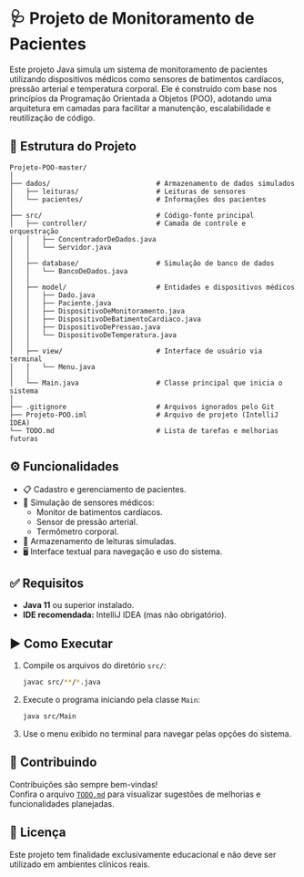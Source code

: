 
# 🩺 Projeto de Monitoramento de Pacientes

Este projeto Java simula um sistema de monitoramento de pacientes utilizando dispositivos médicos como sensores de batimentos cardíacos, pressão arterial e temperatura corporal. Ele é construído com base nos princípios da Programação Orientada a Objetos (POO), adotando uma arquitetura em camadas para facilitar a manutenção, escalabilidade e reutilização de código.

## 📁 Estrutura do Projeto

```
Projeto-POO-master/
│
├── dados/                          # Armazenamento de dados simulados
│   ├── leituras/                   # Leituras de sensores
│   └── pacientes/                  # Informações dos pacientes
│
├── src/                            # Código-fonte principal
│   ├── controller/                 # Camada de controle e orquestração
│   │   ├── ConcentradorDeDados.java
│   │   └── Servidor.java
│   │
│   ├── database/                   # Simulação de banco de dados
│   │   └── BancoDeDados.java
│   │
│   ├── model/                      # Entidades e dispositivos médicos
│   │   ├── Dado.java
│   │   ├── Paciente.java
│   │   ├── DispositivoDeMonitoramento.java
│   │   ├── DispositivoDeBatimentoCardiaco.java
│   │   ├── DispositivoDePressao.java
│   │   └── DispositivoDeTemperatura.java
│   │
│   ├── view/                       # Interface de usuário via terminal
│   │   └── Menu.java
│   │
│   └── Main.java                   # Classe principal que inicia o sistema
│
├── .gitignore                      # Arquivos ignorados pelo Git
├── Projeto-POO.iml                 # Arquivo de projeto (IntelliJ IDEA)
└── TODO.md                         # Lista de tarefas e melhorias futuras
```

## ⚙️ Funcionalidades

- 📋 Cadastro e gerenciamento de pacientes.
- 📡 Simulação de sensores médicos:
  - Monitor de batimentos cardíacos.
  - Sensor de pressão arterial.
  - Termômetro corporal.
- 💾 Armazenamento de leituras simuladas.
- 🖥️ Interface textual para navegação e uso do sistema.

## ✅ Requisitos

- **Java 11** ou superior instalado.
- **IDE recomendada:** IntelliJ IDEA (mas não obrigatório).

## ▶️ Como Executar

1. Compile os arquivos do diretório `src/`:
   ```bash
   javac src/**/*.java
   ```
2. Execute o programa iniciando pela classe `Main`:
   ```bash
   java src/Main
   ```
3. Use o menu exibido no terminal para navegar pelas opções do sistema.

## 🙌 Contribuindo

Contribuições são sempre bem-vindas!  
Confira o arquivo [`TODO.md`](./TODO.md) para visualizar sugestões de melhorias e funcionalidades planejadas.

## 📄 Licença

Este projeto tem finalidade exclusivamente educacional e não deve ser utilizado em ambientes clínicos reais.
